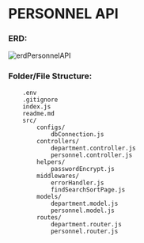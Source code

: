 # PERSONNEL API

### ERD:

![erdPersonnelAPI](https://github.com/MertSolgun/PersonelApi3/assets/115940928/01e3bf6e-220e-4f44-88a5-8aca4a5e6568)


### Folder/File Structure:

```
    .env
    .gitignore
    index.js
    readme.md
    src/
        configs/
            dbConnection.js
        controllers/
            department.controller.js
            personnel.controller.js
        helpers/
            passwordEncrypt.js
        middlewares/
            errorHandler.js
            findSearchSortPage.js
        models/
            department.model.js
            personnel.model.js
        routes/
            department.router.js
            personnel.router.js
```
